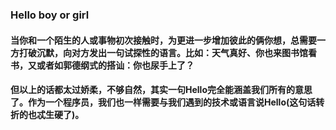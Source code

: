 ### Hello boy or girl
####  当你和一个陌生的人或事物初次接触时，为更进一步增加彼此的俩你想，总需要一方打破沉默，向对方发出一句试探性的语言。比如：天气真好、你也来图书馆看书，又或者如郭德纲式的搭讪：你也尿手上了？
#### 但以上的话都太过娇柔，不够自然，其实一句Hello完全能涵盖我们所有的意思了。作为一个程序员，我们也一样需要与我们遇到的技术或语言说Hello(这句话转折的也忒生硬了)。

#### 